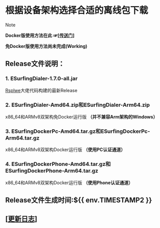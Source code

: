 # 根据设备架构选择合适的离线包下载

>[!NOTE]
>**Docker版使用方法在此 ☞[[传送门](https://github.com/liu23zhi/ESurfingDialerDocker/blob/main/%E4%BD%BF%E7%94%A8%E6%96%B9%E6%B3%95.md)]**
>
>**免Docker版使用方法尚未完成(Working)**

## Release文件说明：

### 1. ESurfingDialer-1.7.0-all.jar

[Rsplwe](https://github.com/Rsplwe)大佬代码构建的最新Release

### 2. ESurfingDialer-Amd64.zip和ESurfingDialer-Arm64.zip

 x86_64和ARMv8双架构免Docker运行版 **（并不兼容Arm架构的Windows）**
 
### 3. ESurfingDockerPc-Amd64.tar.gz和ESurfingDockerPc-Arm64.tar.gz

x86_64和ARMv8双架构Docker运行版 **（使用PC认证通道）**

### 4. ESurfingDockerPhone-Amd64.tar.gz和ESurfingDockerPhone-Arm64.tar.gz

x86_64和ARMv8双架构Docker运行版 **（使用Phone认证通道）**

## Release文件生成时间:${{ env.TIMESTAMP2 }}

## [[更新日志](https://github.com/liu23zhi/ESurfingDialerDocker/blob/main/%E6%9B%B4%E6%96%B0%E6%97%A5%E5%BF%97.md)]

